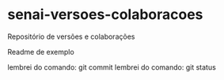 # senai-versoes-colaboracoes
Repositório de versões e colaborações

Readme de exemplo

lembrei do comando: git commit
lembrei do comando: git status
